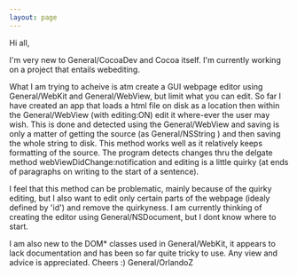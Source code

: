 ```yaml
---
layout: page
---
```




Hi all, 

I'm very new to General/CocoaDev and Cocoa itself. I'm currently working on a project that entails webediting.

What I am trying to acheive is atm create a GUI webpage editor using General/WebKit and General/WebView, but limit what you can edit. So far I have created an app that loads a html file on disk as a location then within the General/WebView (with editing:ON) edit it where-ever the user may wish. This is done and detected using the General/WebView and saving is only a matter of getting the source (as General/NSString ) and then saving the whole string to disk. This method works well as it relatively keeps formatting of the source. The program detects changes thru the delgate method webViewDidChange:notification and editing is a little quirky (at ends of paragraphs on writing to the start of a sentence). 

I feel that this method can be problematic, mainly because of the quirky editing, but I also want to edit only certain parts of the webpage (idealy defined by 'id') and remove the quirkyness. I am currently thinking of creating the editor using General/NSDocument, but I dont know where to start. 

I am also new to the DOM* classes used in General/WebKit, it appears to lack documentation and has been so far quite tricky to use. Any view and advice is appreciated. Cheers :)
General/OrlandoZ